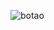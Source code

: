 ![botao](https://user-images.githubusercontent.com/63211449/104814285-d2795f00-57ec-11eb-8b51-3f733a2690fe.png)